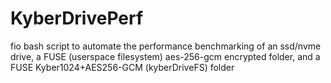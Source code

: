 # KyberDrivePerf
fio bash script to automate the performance benchmarking of an ssd/nvme drive, a FUSE (userspace filesystem) aes-256-gcm encrypted folder, and a FUSE Kyber1024+AES256-GCM (kyberDriveFS) folder
